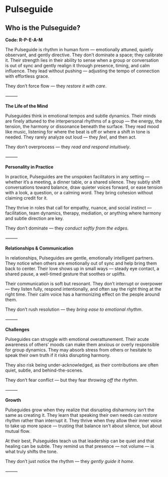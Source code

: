 # Pulseguide
## Who is the Pulseguide?
**Code: R-P-E-A-M**

The Pulseguide is rhythm in human form — emotionally attuned, quietly observant, and gently directive. They don’t dominate a space; they calibrate it. Their strength lies in their ability to sense when a group or conversation is out of sync and gently realign it through presence, timing, and calm influence. They lead without pushing — adjusting the tempo of connection with effortless grace.

They don’t force flow — they *restore it with care*.

⸻

**The Life of the Mind**

Pulseguides think in emotional tempos and subtle dynamics. Their minds are finely attuned to the interpersonal rhythms of a group — the energy, the tension, the harmony or dissonance beneath the surface. They read mood like music, listening for where the beat is off or where a shift in tone is needed. They rarely analyze out loud — they *feel*, and then act.

They don’t overprocess — they *read and respond intuitively*.

⸻

**Personality in Practice**

In practice, Pulseguides are the unspoken facilitators in any setting — whether it’s a meeting, a dinner table, or a shared silence. They subtly shift conversations toward balance, draw quieter voices forward, or ease tension with a look, a question, or a calming word. They bring cohesion without claiming credit for it.

They thrive in roles that call for empathy, nuance, and social instinct — facilitation, team dynamics, therapy, mediation, or anything where harmony and subtle direction are key.

They don’t dominate — they *conduct softly from the edges*.

⸻

**Relationships & Communication**

In relationships, Pulseguides are gentle, emotionally intelligent partners. They notice when others are emotionally out of sync and help bring them back to center. Their love shows up in small ways — steady eye contact, a shared pause, a well-timed gesture that soothes or uplifts.

Their communication is soft but resonant. They don’t interrupt or overpower — they listen fully, respond intentionally, and often say the right thing at the right time. Their calm voice has a harmonizing effect on the people around them.

They don’t rush resolution — they *bring ease to emotional rhythm*.

⸻

**Challenges**

Pulseguides can struggle with emotional overattunement. Their acute awareness of others’ moods can make them anxious or overly responsible for group dynamics. They may absorb stress from others or hesitate to speak their own truth if it risks disrupting harmony.

They also risk being under-acknowledged, as their contributions are often quiet, subtle, and behind-the-scenes.

They don’t fear conflict — but they fear *throwing off the rhythm*.

⸻

**Growth**

Pulseguides grow when they realize that disrupting disharmony isn’t the same as creating it. They learn that speaking their own needs can *restore* rhythm rather than interrupt it. They thrive when they allow their inner voice to take up more space — trusting that balance isn’t about silence, but about mutual flow.

At their best, Pulseguides teach us that leadership can be quiet and that healing can be subtle. They remind us that presence — not volume — is what truly shifts the tone.

They don’t just notice the rhythm — they *gently guide it home*.

⸻
